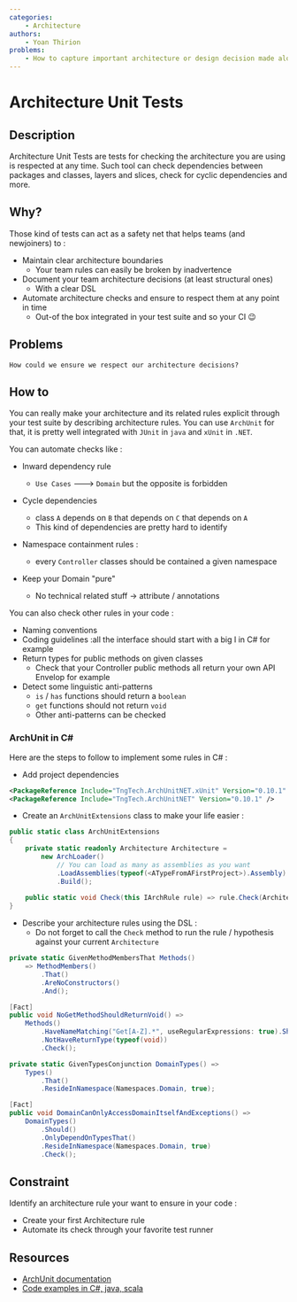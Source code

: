 ```yaml
---
categories:
    - Architecture
authors:
    - Yoan Thirion
problems: 
    - How to capture important architecture or design decision made along with its context and consequences?
---
```


# Architecture Unit Tests

## Description
Architecture Unit Tests are tests for checking the architecture you are using is respected at any time. 
Such tool can check dependencies between packages and classes, layers and slices, check for cyclic dependencies and more. 

## Why?
Those kind of tests can act as a safety net that helps teams (and newjoiners) to :
- Maintain clear architecture boundaries
    - Your team rules can easily be broken by inadvertence
- Document your team architecture decisions (at least structural ones)
    - With a clear DSL
- Automate architecture checks and ensure to respect them at any point in time
    - Out-of the box integrated in your test suite and so your CI 😉

## Problems
    How could we ensure we respect our architecture decisions?

## How to
You can really make your architecture and its related rules explicit through your test suite by describing architecture rules.
You can use `ArchUnit` for that, it is pretty well integrated with `JUnit` in `java` and `xUnit` in `.NET`.

You can automate checks like :
- Inward dependency rule
    - `Use Cases` ---> `Domain` but the opposite is forbidden



- Cycle dependencies 
    - class `A` depends on `B` that depends on `C` that depends on `A` 
    - This kind of dependencies are pretty hard to identify
- Namespace containment rules :
    - every `Controller` classes should be contained a given namespace
- Keep your Domain "pure" 
    - No technical related stuff -> attribute / annotations

You can also check other rules in your code :
- Naming conventions
- Coding guidelines :all the interface should start with a big I in C# for example
- Return types for public methods on given classes
    - Check that your Controller public methods all return your own API Envelop for example
- Detect some linguistic anti-patterns
    - `is` / `has` functions should return a `boolean`
    - `get` functions should not return `void`
    - Other anti-patterns can be checked

### ArchUnit in C#
Here are the steps to follow to implement some rules in C# :
- Add project dependencies

```xml
<PackageReference Include="TngTech.ArchUnitNET.xUnit" Version="0.10.1" />
<PackageReference Include="TngTech.ArchUnitNET" Version="0.10.1" />
```
- Create an `ArchUnitExtensions` class to make your life easier :

```csharp
public static class ArchUnitExtensions
{
    private static readonly Architecture Architecture =
        new ArchLoader()
            // You can load as many as assemblies as you want
            .LoadAssemblies(typeof(<ATypeFromAFirstProject>).Assembly)
            .Build();
    
    public static void Check(this IArchRule rule) => rule.Check(Architecture);
}
```

- Describe your architecture rules using the DSL :
    - Do not forget to call the `Check` method to run the rule / hypothesis against your current `Architecture`

```csharp
private static GivenMethodMembersThat Methods() 
    => MethodMembers()
        .That()
        .AreNoConstructors()
        .And();

[Fact]
public void NoGetMethodShouldReturnVoid() =>
    Methods()
        .HaveNameMatching("Get[A-Z].*", useRegularExpressions: true).Should()
        .NotHaveReturnType(typeof(void))
        .Check();

private static GivenTypesConjunction DomainTypes() =>
    Types()
        .That()
        .ResideInNamespace(Namespaces.Domain, true);

[Fact]
public void DomainCanOnlyAccessDomainItselfAndExceptions() =>
    DomainTypes()
        .Should()
        .OnlyDependOnTypesThat()
        .ResideInNamespace(Namespaces.Domain, true)
        .Check();
```

## Constraint
Identify an architecture rule your want to ensure in your code :
- Create your first Architecture rule
- Automate its check through your favorite test runner

## Resources
- [ArchUnit documentation](https://www.archunit.org/)
- [Code examples in C#, java, scala](https://github.com/ythirion/archunit-examples)